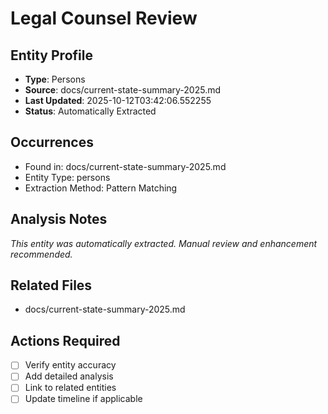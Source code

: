 # Legal Counsel Review

## Entity Profile
- **Type**: Persons
- **Source**: docs/current-state-summary-2025.md
- **Last Updated**: 2025-10-12T03:42:06.552255
- **Status**: Automatically Extracted

## Occurrences
- Found in: docs/current-state-summary-2025.md
- Entity Type: persons
- Extraction Method: Pattern Matching

## Analysis Notes
*This entity was automatically extracted. Manual review and enhancement recommended.*

## Related Files
- docs/current-state-summary-2025.md

## Actions Required
- [ ] Verify entity accuracy
- [ ] Add detailed analysis
- [ ] Link to related entities
- [ ] Update timeline if applicable
